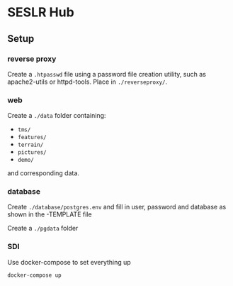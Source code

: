 # SESLR Hub

## Setup

### reverse proxy

Create a `.htpasswd` file using a password file creation utility, such as apache2-utils or httpd-tools. Place in `./reverseproxy/`.

### web

Create a `./data` folder containing:

- `tms/`
- `features/`
- `terrain/`
- `pictures/`
- `demo/`

and corresponding data.

### database

Create `./database/postgres.env` and fill in user, password and database as shown in the -TEMPLATE file

Create a `./pgdata` folder

### SDI

Use docker-compose to set everything up

```bash
docker-compose up
```